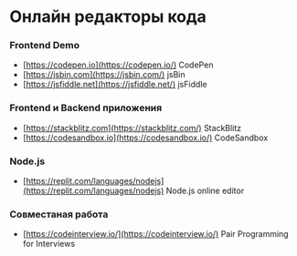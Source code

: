 # Онлайн редакторы кода

### Frontend Demo
- [https://codepen.io](https://codepen.io/) CodePen
- [https://jsbin.com](https://jsbin.com/) jsBin
- [https://jsfiddle.net](https://jsfiddle.net/) jsFiddle

### Frontend и Backend приложения
- [https://stackblitz.com](https://stackblitz.com/) StackBlitz
- [https://codesandbox.io](https://codesandbox.io/) CodeSandbox

### Node.js
- [https://replit.com/languages/nodejs](https://replit.com/languages/nodejs) Node.js online editor

### Совместаная работа
- [https://codeinterview.io/](https://codeinterview.io/) Pair Programming for Interviews
